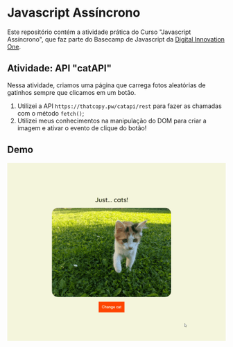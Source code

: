 # Javascript Assíncrono

Este repositório contém a atividade prática do Curso "Javascript Assíncrono", que faz parte do Basecamp de Javascript da [Digital Innovation One](https://digitalinnovation.one/).

## Atividade: API "catAPI"

Nessa atividade, criamos uma página que carrega fotos aleatórias de gatinhos sempre que clicamos em um botão.

1. Utilizei a API `https://thatcopy.pw/catapi/rest` para fazer as chamadas com o método `fetch()`;
2. Utilizei meus conhecimentos na manipulação do DOM para criar a imagem e ativar o evento de clique do botão!

## Demo

![catAPI](./api-cats.gif)
